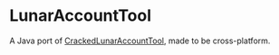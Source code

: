 # LunarAccountTool
A Java port of [CrackedLunarAccountTool](https://github.com/Whatlify/CrackedLunarAccountTool), made to be cross-platform.